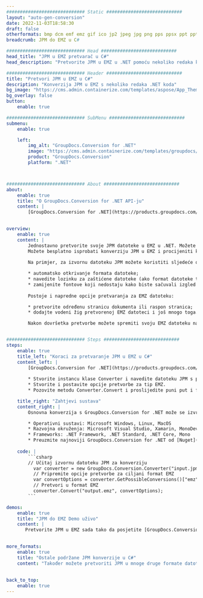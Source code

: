```yaml
---
############################# Static ############################
layout: "auto-gen-conversion"
date: 2022-11-03T18:58:30
draft: false
otherformats: bmp dcm emf emz gif ico jp2 jpeg jpg png pps ppsx ppt pptx psb psd svg svgz tga tif tiff webp wmf wmz
breadcrumb: JPM do EMZ u C#

############################# Head ############################
head_title: "JPM u EMZ pretvarač u C#"
head_description: "Pretvorite JPM u EMZ u .NET pomoću nekoliko redaka koda. Koristite GroupDocs Document Conversion API za pretvaranje preko 160 formata datoteka."

############################# Header ############################
title: "Pretvori JPM u EMZ u C#"
description: "Konverzija JPM u EMZ s nekoliko redaka .NET koda"
bg_image: "https://cms.admin.containerize.com/templates/aspose/App_Themes/V3/images/bg/header1.png"
bg_overlay: false
button:
    enable: true

############################# SubMenu ############################
submenu:
    enable: true

    left:
        img_alt: "GroupDocs.Conversion for .NET"
        image: "https://cms.admin.containerize.com/templates/groupdocs/images/product-logos/90x90-noborder/groupdocs-conversion-net.png"
        product: "GroupDocs.Conversion"
        platform: ".NET"



############################# About ############################
about:
    enable: true
    title: "O GroupDocs.Conversion for .NET API-ju"
    content: |
        [GroupDocs.Conversion for .NET](https://products.groupdocs.com/conversion/net/) može se koristiti za pretvaranje Microsoft Worda, Excela, PowerPointa, PDF-a, Visio i drugih formata. GroupDocs.Conversion je samostalni API koji je prikladan za pozadinske i interne sustave gdje su potrebne visoke performanse. Ne ovisi o softveru poput Microsofta ili Open Officea.
    

overview:
    enable: true
    content: |
        Jednostavno pretvorite svoje JPM datoteke u EMZ u .NET. Možete koristiti samo nekoliko C# linija koda na bilo kojoj platformi po vašem izboru kao što su - Windows, Linux, macOS.
        Možete besplatno isprobati konverziju JPM u EMZ i procijeniti kvalitetu rezultata konverzije. Uz jednostavne scenarije konverzije datoteka, možete isprobati naprednije opcije za učitavanje izvorne JPM datoteke i za spremanje izlaznog EMZ rezultata. 
        
        Na primjer, za izvornu datoteku JPM možete koristiti sljedeće opcije učitavanja:

        * automatsko otkrivanje formata datoteke;
        * navedite lozinku za zaštićene datoteke (ako format datoteke to podržava);
        * zamijenite fontove koji nedostaju kako biste sačuvali izgled dokumenta.
        
        Postoje i napredne opcije pretvaranja za EMZ datoteku:

        * pretvorite određenu stranicu dokumenta ili raspon stranica;
        * dodajte vodeni žig pretvorenoj EMZ datoteci i još mnogo toga.

        Nakon dovršetka pretvorbe možete spremiti svoju EMZ datoteku na lokalnu stazu datoteke ili bilo koju pohranu treće strane kao što su FTP, Amazon S3, Google Drive, Dropbox itd. Imajte na umu - da pretvorite JPM u {{ TO}} nema potrebe za instaliranjem bilo kakvog dodatnog softvera - poput MS Officea, Open Officea, Adobe Acrobat Readera itd.


############################# Steps ############################
steps:
    enable: true
    title_left: "Koraci za pretvaranje JPM u EMZ u C#"
    content_left: |
        [GroupDocs.Conversion for .NET](https://products.groupdocs.com/conversion/net/) programerima olakšava pretvaranje JPM datoteke u EMZ s nekoliko redaka koda.
        
        * Stvorite instancu klase Converter i navedite datoteku JPM s punim putem
        * Stvorite i postavite opcije pretvorbe za tip EMZ.
        * Pozovite metodu Converter.Convert i proslijedite puni put i format (EMZ) kao parametar

    title_right: "Zahtjevi sustava"
    content_right: |
        Osnovna konverzija s GroupDocs.Conversion for .NET može se izvršiti u samo nekoliko jednostavnih koraka. Naši API-ji podržani su na svim glavnim platformama i operativnim sustavima. Prije izvršavanja koda u nastavku, provjerite imate li sljedeće preduvjete instalirane na vašem sustavu.

        * Operativni sustavi: Microsoft Windows, Linux, MacOS
        * Razvojna okruženja: Microsoft Visual Studio, Xamarin, MonoDevelop
        * Frameworks: .NET Framework, .NET Standard, .NET Core, Mono
        * Preuzmite najnoviji GroupDocs.Conversion for .NET od [Nuget](https://www.nuget.org/packages/groupdocs.conversion)
         
    code: |
        ```csharp    
        // Učitaj izvornu datoteku JPM za konverziju
          var converter = new GroupDocs.Conversion.Converter("input.jpm");
          // Pripremite opcije pretvorbe za ciljani format EMZ
          var convertOptions = converter.GetPossibleConversions()["emz"].ConvertOptions;
          // Pretvori u format EMZ
          converter.Convert("output.emz", convertOptions);
        ```

demos:
    enable: true
    title: "JPM do EMZ Demo uživo"
    content: |
       Pretvorite JPM u EMZ sada tako da posjetite [GroupDocs.Conversion App](https://products.groupdocs.app/conversion/family) web mjesto. Online demo ima sljedeće prednosti
          

more_formats:
    enable: true
    title: "Ostale podržane JPM konverzije u C#"
    content: "Također možete pretvoriti JPM u mnoge druge formate datoteka. Pogledajte popis u nastavku."
       
       
back_to_top:
    enable: true
---
```

